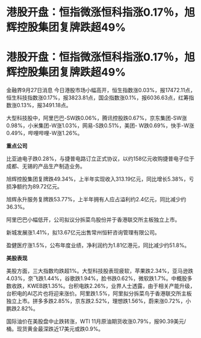 # 港股开盘：恒指微涨恒科指涨0.17％，旭辉控股集团复牌跌超49%

# 港股开盘：恒指微涨恒科指涨0.17％，旭辉控股集团复牌跌超49%

金融界9月27日消息
今日港股市场小幅高开，恒生指数涨0.03%，报17472.11点，恒生科技指数涨0.17%，报3823.81点，国企指数涨0.1%，报6036.63点，红筹指数涨0.13%，报3491.18点。

大型科技股中，阿里巴巴-SW跌0.06%，腾讯控股跌0.67%，京东集团-SW涨0.98%，小米集团-W涨1.03%，网易-S跌0.51%，美团-
W跌0.69%，快手-W涨0.49%，哔哩哔哩-W涨1.26%。

**重点公司**

比亚迪电子跌0.28%，与捷普电路订立正式协议，以约158亿元收购捷普电子位于成都、无锡的产品生产制造业务。

旭辉控股集团复牌跌49.34%，上半年实现收入313.19亿元，同比增长5.38%，亏损净额约为89.72亿元。

旭辉永升服务复牌跌53.77%，上半年拥有人应占溢利约2.4亿元，同比减少约36.3%。

阿里巴巴小幅低开，公司拟议分拆菜鸟股份并于香港联交所主板独立上市。

新城发展涨1.41%，拟13.67亿元出售常州恒轩咨询管理有限公司。

盈健医疗涨1.5%，公布年度业绩，净利润约为1.81亿港元，同比减少约51.8%。

**美股表现**

美股方面，三大指数均跌超1%。大型科技股表现疲软，苹果跌2.34%，亚马逊跌4.03%，奈飞跌1.44%，谷歌跌1.94%，脸书跌0.62%，微软跌1.7%。中概股多数收跌，KWEB跌1.35%。台积电跌2.26%，业界人士透露，由于相关产能升级，台积电的AI芯片也将迎来涨价。阿里跌1.5%，阿里拟分拆菜鸟于香港联交所主板独立上市。拼多多跌2.85%，京东跌2.52%，理想跌1.56%，蔚来涨0.72%，小鹏跌2.82%。

国际油价在美股盘中止跌转涨，WTI 11月原油期货收涨0.79%，报90.39美元/桶。现货黄金最深跌近17美元或跌0.9%。

